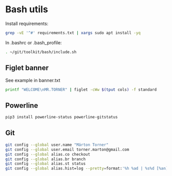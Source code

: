 # Bash utils

Install requirements:
```bash
grep -vE '^#' requirements.txt | xargs sudo apt install -yq
```

In .bashrc or .bash_profile:
```bash
. ~/git/toolkit/bash/include.sh
```

## Figlet banner

See example in banner.txt
```bash
printf "WELCOME\nMR.TORNER" | figlet -cWw $(tput cols) -f standard
```

## Powerline

```bash
pip3 install powerline-status powerline-gitstatus
```

## Git

```bash
git config --global user.name "Márton Torner"
git config --global user.email torner.marton@gmail.com
git config --global alias.co checkout
git config --global alias.br branch
git config --global alias.st status
git config --global alias.hist=log --pretty=format:'%h %ad | %s%d [%an]' --graph --date=short
```
